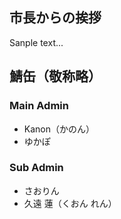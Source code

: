 ## 市長からの挨拶
Sanple text...

## 鯖缶（敬称略）
### Main Admin
- Kanon（かのん）
- ゆかぽ

### Sub Admin
- さおりん  
- 久遠 蓮（くおん れん）
